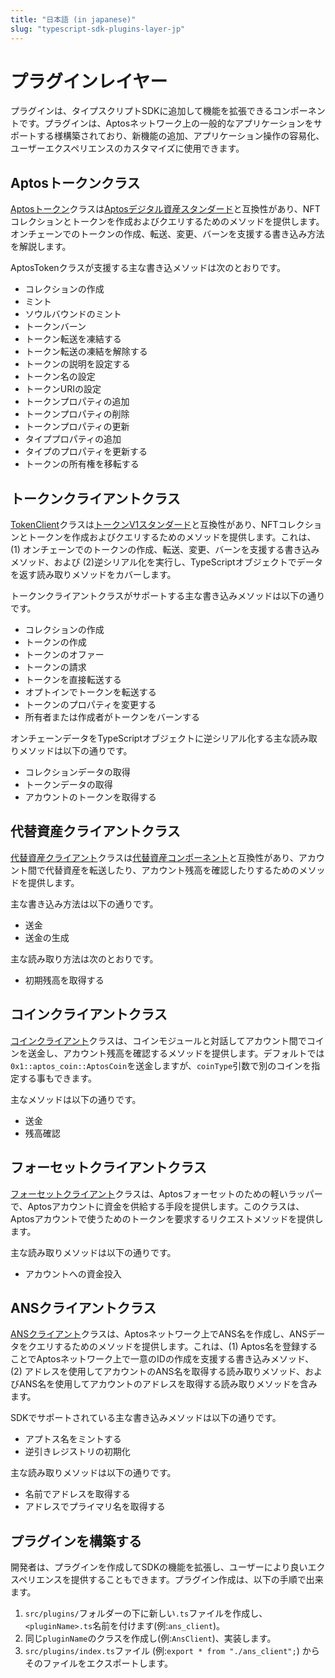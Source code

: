 ```yaml
---
title: "日本語 (in japanese)"
slug: "typescript-sdk-plugins-layer-jp"
---
```


# プラグインレイヤー

プラグインは、タイプスクリプトSDKに追加して機能を拡張できるコンポーネントです。プラグインは、Aptosネットワーク上の一般的なアプリケーションをサポートする様構築されており、新機能の追加、アプリケーション操作の容易化、ユーザーエクスペリエンスのカスタマイズに使用できます。

## Aptosトークンクラス

[Aptosトークン](https://github.com/aptos-labs/aptos-core/blob/main/ecosystem/typescript/sdk/src/plugins/aptos_token.ts)クラスは[Aptosデジタル資産スタンダード](../../standards/digital-asset.md)と互換性があり、NFTコレクションとトークンを作成およびクエリするためのメソッドを提供します。オンチェーンでのトークンの作成、転送、変更、バーンを支援する書き込み方法を解説します。

AptosTokenクラスが支援する主な書き込メソッドは次のとおりです。

- コレクションの作成
- ミント
- ソウルバウンドのミント
- トークンバーン
- トークン転送を凍結する
- トークン転送の凍結を解除する
- トークンの説明を設定する
- トークン名の設定
- トークンURIの設定
- トークンプロパティの追加
- トークンプロパティの削除
- トークンプロパティの更新
- タイププロパティの追加
- タイプのプロパティを更新する
- トークンの所有権を移転する

## トークンクライアントクラス

[TokenClient](https://github.com/aptos-labs/aptos-core/blob/main/ecosystem/typescript/sdk/src/plugins/token_client.ts)クラスは[トークンV1スタンダード](../../standards/aptos-token.md)と互換性があり、NFTコレクションとトークンを作成およびクエリするためのメソッドを提供します。これは、 (1) オンチェーンでのトークンの作成、転送、変更、バーンを支援する書き込みメソッド、および (2)逆シリアル化を実行し、TypeScriptオブジェクトでデータを返す読み取りメソッドをカバーします。

トークンクライアントクラスがサポートする主な書き込みメソッドは以下の通りです。

- コレクションの作成
- トークンの作成
- トークンのオファー
- トークンの請求
- トークンを直接転送する
- オプトインでトークンを転送する
- トークンのプロパティを変更する
- 所有者または作成者がトークンをバーンする

オンチェーンデータをTypeScriptオブジェクトに逆シリアル化する主な読み取りメソッドは以下の通りです。

- コレクションデータの取得
- トークンデータの取得
- アカウントのトークンを取得する

## 代替資産クライアントクラス

[代替資産クライアント](https://github.com/aptos-labs/aptos-core/blob/main/ecosystem/typescript/sdk/src/plugins/fungible_asset_client.ts)クラスは[代替資産コンポーネント](../../standards/fungible-asset.md)と互換性があり、アカウント間で代替資産を転送したり、アカウント残高を確認したりするためのメソッドを提供します。

主な書き込み方法は以下の通りです。

- 送金
- 送金の生成

主な読み取り方法は次のとおりです。

- 初期残高を取得する

## コインクライアントクラス

[コインクライアント](https://github.com/aptos-labs/aptos-core/blob/main/ecosystem/typescript/sdk/src/plugins/coin_client.ts)クラスは、コインモジュールと対話してアカウント間でコインを送金し、アカウント残高を確認するメソッドを提供します。デフォルトでは `0x1::aptos_coin::AptosCoin`を送金しますが、`coinType`引数で別のコインを指定する事もできます。

主なメソッドは以下の通りです。

- 送金
- 残高確認

## フォーセットクライアントクラス

[フォーセットクライアント](https://github.com/aptos-labs/aptos-core/blob/main/ecosystem/typescript/sdk/src/plugins/faucet_client.ts)クラスは、Aptosフォーセットのための軽いラッパーで、Aptosアカウントに資金を供給する手段を提供します。このクラスは、Aptosアカウントで使うためのトークンを要求するリクエストメソッドを提供します。

主な読み取りメソッドは以下の通りです。

- アカウントへの資金投入

## ANSクライアントクラス

[ANSクライアント](https://github.com/aptos-labs/aptos-core/blob/main/ecosystem/typescript/sdk/src/plugins/ans_client.ts)クラスは、Aptosネットワーク上でANS名を作成し、ANSデータをクエリするためのメソッドを提供します。これは、(1) Aptos名を登録することでAptosネットワーク上で一意のIDの作成を支援する書き込みメソッド、(2) アドレスを使用してアカウントのANS名を取得する読み取りメソッド、およびANS名を使用してアカウントのアドレスを取得する読み取りメソッドを含みます。

SDKでサポートされている主な書き込みメソッドは以下の通りです。

- アプトス名をミントする
- 逆引きレジストリの初期化

主な読み取りメソッドは以下の通りです。

- 名前でアドレスを取得する
- アドレスでプライマリ名を取得する

## プラグインを構築する

開発者は、プラグインを作成してSDKの機能を拡張し、ユーザーにより良いエクスペリエンスを提供することもできます。プラグイン作成は、以下の手順で出来ます。

1. `src/plugins/`フォルダーの下に新しい`.ts`ファイルを作成し、`<pluginName>.ts`名前を付けます(例:`ans_client`)。
2. 同じ`pluginName`のクラスを作成し(例:`AnsClient`)、実装します。
3. `src/plugins/index.ts`ファイル (例:`export * from "./ans_client";`) からそのファイルをエクスポートします。

